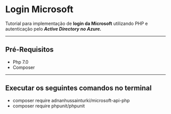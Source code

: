 # Login Microsoft

Tutorial para implementação de **login da Microsoft** utilizando PHP e autenticação pelo ***Active Directory no Azure.***

___

## Pré-Requisitos
- Php 7.0
- Composer

___

## Executar os seguintes comandos no terminal

- composer require adnanhussainturki/microsoft-api-php
- composer require phpunit/phpunit
